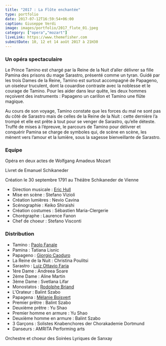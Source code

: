 ```yaml
---
title: "2017 : La Flûte enchantée"
type: portfolio
date: 2017-07-12T16:59:54+06:00
caption: Giuseppe Verdi
image: images/portfolio/2017_flute_01.jpeg
category: ["opera","mozart"]
liveLink: https://www.themefisher.com
submitDate: 10, 12 et 14 août 2017 à 21H30
---
```

### Un opéra spectaculaire

Le Prince Tamino est chargé par la Reine de la Nuit d’aller délivrer sa fille Pamina des prisons du mage Sarastro, présenté comme un tyran. Guidé par les trois Dames de la Reine, Tamino est surtout accompagné de Papageno, un oiseleur truculent, dont la couardise contraste avec la noblesse et le courage de Tamino. Pour les aider dans leur quête, les deux hommes reçoivent des instruments : Papageno un carillon et Tamino une flûte magique.

Au cours de son voyage, Tamino constate que les forces du mal ne sont pas du côté de Sarastro mais de celles de la Reine de la Nuit : cette dernière l’a trompé et elle est prête à tout pour se venger de Sarastro, qu’elle déteste. Truffé de mises à l’épreuve, le parcours de Tamino pour délivrer et conquérir Pamina se charge de symboles qui, de scène en scène, les mènent vers l’amour et la lumière, sous la sagesse bienveillante de Sarastro.

### Equipe

Opéra en deux actes de Wolfgang Amadeus Mozart

Livret de Emanuel Schikaneder

Création le 30 septembre 1791 au Théâtre Schikaneder de Vienne


- Direction musicale : [Eric Hull](/artists/eric_hull)
- Mise en scène : Stefano Vizioli
- Création lumières : Nevio Cavina
- Scénographie : Keiko Shiraishi
- Création costumes : Sébastien Maria-Clergerie
- Chorégraphe : Laurence Fanon
- Chef de choeur : Stefano Visconti

### Distribution

- Tamino : [Paolo Fanale](/artists/paolo_fanale/)
- Pamina : Tatiana Lisnic
- Papageno : [Giorgio Caoduro](/artists/giorgio_caoduro/)
- La Reine de la Nuit : Christina Poulitsi
- Sarastro : [Luiz Ottavio Faria](/artists/luiz_ottavio_faria/)
- 1ère Dame : Andreea Soare
- 2ème Dame : Aline Martin
- 3ème Dame : Svetlana Lifar
- Monostatos : [Rodolphe Briand](/artists/rodolphe_briand/)
- L'Orateur : Balint Szabo
- Papagena : [Mélanie Boisvert](/artists/melanie_boisvert)
- Premier prêtre : Balint Szabo
- Deuxième prêtre : Yu Shao
- Premier homme en armure : Yu Shao
- Deuxième homme en armure : Balint Szabo
- 3 Garçons : Solistes Knabenchores der Chorakademie Dortmund
- Danseurs : AMRITA Performing arts


Orchestre et choeur des Soirées Lyriques de Sanxay
